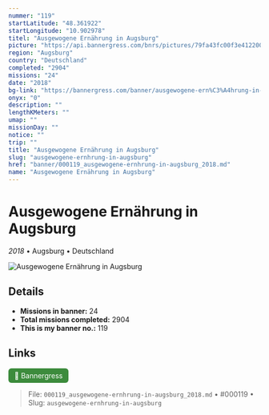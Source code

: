 ```yaml
---
nummer: "119"
startLatitude: "48.361922"
startLongitude: "10.902978"
titel: "Ausgewogene Ernährung in Augsburg"
picture: "https://api.bannergress.com/bnrs/pictures/79fa43fc00f3e41220080d80ce72ad57"
region: "Augsburg"
country: "Deutschland"
completed: "2904"
missions: "24"
date: "2018"
bg-link: "https://bannergress.com/banner/ausgewogene-ern%C3%A4hrung-in-augsburg-807f"
onyx: "0"
description: ""
lengthKMeters: ""
umap: ""
missionDay: ""
notice: ""
trip: ""
title: "Ausgewogene Ernährung in Augsburg"
slug: "ausgewogene-ernhrung-in-augsburg"
href: "banner/000119_ausgewogene-ernhrung-in-augsburg_2018.md"
name: "Ausgewogene Ernährung in Augsburg"
---
```

# Ausgewogene Ernährung in Augsburg

*2018* • Augsburg • Deutschland

![Ausgewogene Ernährung in Augsburg](https://api.bannergress.com/bnrs/pictures/79fa43fc00f3e41220080d80ce72ad57)



## Details

- **Missions in banner:** 24
- **Total missions completed:** 2904
- **This is my banner no.:** 119





## Links
<a href="https://bannergress.com/banner/ausgewogene-ern%C3%A4hrung-in-augsburg-807f" target="_blank" style="display:inline-block;margin-right:8px;padding:6px 12px;background:#3c8b3c;color:#fff;text-decoration:none;border-radius:6px;">🔗 Bannergress</a>



> File: `000119_ausgewogene-ernhrung-in-augsburg_2018.md`
> • #000119
> • Slug: `ausgewogene-ernhrung-in-augsburg`
